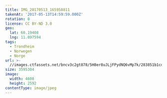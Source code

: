 ```yaml
---
title: IMG_20170513_165958811
takenAt: '2017-05-13T14:59:59.000Z'
rotation: 0
license: CC BY-ND 3.0
geo:
  lat: 60.19408
  lng: 11.097594
tags:
  - Trondheim
  - Norwegen
  - Norge
url: >-
  //images.ctfassets.net/bncv3c2gt878/5H8er8uJLjFPydNQ6vMp7k/283851b1cd8c3ac5839efe4750fd6888/img_20170513_165958811_34520065971_o
size: 3595304
image:
  width: 4608
  height: 2592
contentType: image/jpeg
---
```


